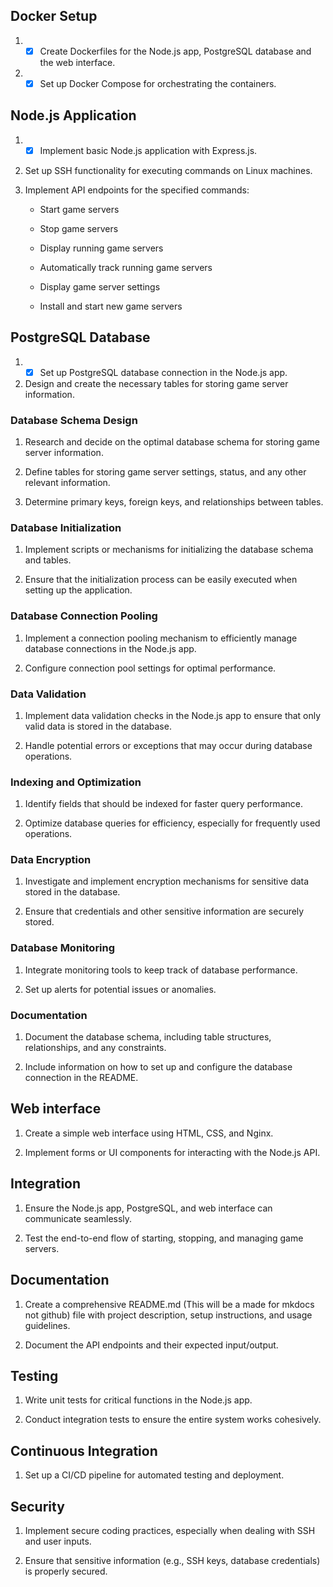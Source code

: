 ## Docker Setup

1. - [x] Create Dockerfiles for the Node.js app, PostgreSQL database and the web interface.

2. - [x] Set up Docker Compose for orchestrating the containers.

## Node.js Application

1. - [x] Implement basic Node.js application with Express.js.

2. Set up SSH functionality for executing commands on Linux machines.

3. Implement API endpoints for the specified commands:

    * Start game servers

    * Stop game servers

    * Display running game servers

    * Automatically track running game servers

    * Display game server settings
    
    * Install and start new game servers

## PostgreSQL Database

1. - [x] Set up PostgreSQL database connection in the Node.js app.

2. Design and create the necessary tables for storing game server information.

### Database Schema Design

1. Research and decide on the optimal database schema for storing game server information.

2. Define tables for storing game server settings, status, and any other relevant information.

3. Determine primary keys, foreign keys, and relationships between tables.

### Database Initialization

1. Implement scripts or mechanisms for initializing the database schema and tables.

2. Ensure that the initialization process can be easily executed when setting up the application.

### Database Connection Pooling

1. Implement a connection pooling mechanism to efficiently manage database connections in the Node.js app.

2. Configure connection pool settings for optimal performance.

### Data Validation

1. Implement data validation checks in the Node.js app to ensure that only valid data is stored in the database.

2. Handle potential errors or exceptions that may occur during database operations.

### Indexing and Optimization

1. Identify fields that should be indexed for faster query performance.

2. Optimize database queries for efficiency, especially for frequently used operations.

### Data Encryption

1. Investigate and implement encryption mechanisms for sensitive data stored in the database.

2. Ensure that credentials and other sensitive information are securely stored.

### Database Monitoring

1. Integrate monitoring tools to keep track of database performance.

2. Set up alerts for potential issues or anomalies.

### Documentation

1. Document the database schema, including table structures, relationships, and any constraints.

2. Include information on how to set up and configure the database connection in the README.

## Web interface

1. Create a simple web interface using HTML, CSS, and Nginx.

2. Implement forms or UI components for interacting with the Node.js API.

## Integration

1. Ensure the Node.js app, PostgreSQL, and web interface can communicate seamlessly.

2. Test the end-to-end flow of starting, stopping, and managing game servers.

## Documentation

1. Create a comprehensive README.md (This will be a made for mkdocs not github) file with project description, setup instructions, and usage guidelines.

2. Document the API endpoints and their expected input/output.

## Testing

1. Write unit tests for critical functions in the Node.js app.

2. Conduct integration tests to ensure the entire system works cohesively.

## Continuous Integration

1. Set up a CI/CD pipeline for automated testing and deployment.

## Security

1. Implement secure coding practices, especially when dealing with SSH and user inputs.

2. Ensure that sensitive information (e.g., SSH keys, database credentials) is properly secured.
